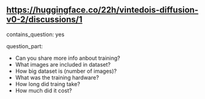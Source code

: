 ## https://huggingface.co/22h/vintedois-diffusion-v0-2/discussions/1

contains_question: yes

question_part: 
- Can you share more info anbout training? 
- What images are included in dataset? 
- How big dataset is (number of images)? 
- What was the training hardware?
- How long did traing take?
- How much did it cost?